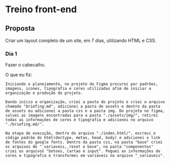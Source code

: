 # Treino front-end

## Proposta 

Criar um layout completo de um site, em 7 dias, utilizando HTML e CSS. 


### Dia 1 

Fazer o cabecalho.

O que eu fiz:
    
    Iniciando o planejamento, no projeto do Figma procurei por padrões, imagens, icones, tipografia e cores utilizadas afim de iniciar a organização e produção do projeto.  

    Dando início a organização, criei a pasta do projeto e criei o arquivo chamado "briefing.md", adicionei a pasta de assets e dentro da pasta de assets eu adicionei a pasta css e a pasta img. Do projeto no figma, salvei as imagens encontradas para a pasta "./assets/img/", retirei todas as informações de cores e tipografia e adicionei no arquivo "./briefing.md/".
    
    Na etapa de execução, dentro do arquivo "./index.html/", escrevi o código padrão do html(doctype, metas, head, body) e adicionei o link de fontes do google fonts. Dentro da pasta css, na pasta "base" criei os arquivos de "_variaveis,_reset e base", na pasta "componentes" criei os arquivos "botoes, cartao e input". Peguei as informações de cores e tipografia e transformei em variáveis no arquivo "_variaveis".


